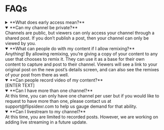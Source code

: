 # FAQs

<details close>
  <summary>**What does early access mean?**</summary>
  [ENTER TEXT]
</details>

<details open>
  <summary>**Can my channel be private?**</summary>
  Channels are public, but viewers can only access your channel through a shared post.  If you don’t publish a post, then your channel can only be viewed by you.
</details>

<details open>
  <summary>**What can people do with my content if I allow remixing?**</summary>
  Anything!  By allowing remixing, you’re giving a copy of your content to any user that chooses to remix it.  They can use it as a base for their own content to capture and post to their channel. Viewers will see a link to your original post on the new post’s details screen, and can also see the remixes of your post from there as well.  
</details>

<details open>
  <summary>**Can people record video of my content?**</summary>
  [ENTER TEXT]
</details>

<details open>
  <summary>**Can I have more than one channel?**</summary>
  At this time, you can only have one channel per user but if you would like to request to have more than one, please contact us at support@flipsidexr.com to help us gauge demand for that ability.
</details>

<details open>
  <summary>**Can I livestream to my channel?**</summary>
  At this time, you are limited to recorded posts. However, we are working on adding live streaming in a future update. 
</details>
